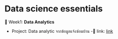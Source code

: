 # Data science essentials
:pushpin: Week1: **Data Analytics**
- Project:  Data analytic จากข้อมูลแจ้งซ่อมบ้าน
-:link: link: [link](shorturl.at/beqG3)
